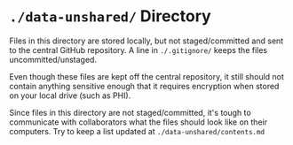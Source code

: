 `./data-unshared/` Directory
=========
Files in this directory are stored locally, but not staged/committed and sent to the central GitHub repository.  A line in `./.gitignore/` keeps the files uncommitted/unstaged.

Even though these files are kept off the central repository, it still should not contain anything sensitive enough that it requires encryption when stored on your local drive (such as PHI).

Since files in this directory are not staged/committed, it's tough to communicate with collaborators what the files should look like on their computers.  Try to keep a list updated at `./data-unshared/contents.md`
